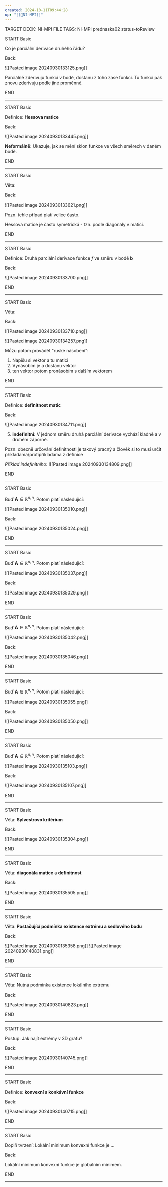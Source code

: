 ```yaml
---
created: 2024-10-11T09:44:28
up: "[[📖NI-MPI]]"
---
```


TARGET DECK: NI-MPI
FILE TAGS: NI-MPI prednaska02 status-toReview

START
Basic

Co je parciální derivace druhého řádu?

Back:

![[Pasted image 20240930133125.png]]

<!-- InformallySaidStart -->
Parciálně zderivuju funkci v bodě, dostanu z toho zase funkci. Tu funkci pak znovu zderivuju podle jiné proměnné.
<!-- InformallySaidEnd -->
<!--ID: 1728921214784-->
END

---


START
Basic

Definice: **Hessova matice**

Back:

![[Pasted image 20240930133445.png]]

**Neformálně:**
Ukazuje, jak se mění sklon funkce ve všech směrech v daném bodě.
<!--ID: 1728921214787-->
END

---


START
Basic

Věta: 

Back:

![[Pasted image 20240930133621.png]]

Pozn. tehle případ platí velice často.

Hessova matice je často symetrická - tzn. podle diagonály v matici.
<!--ID: 1728921214789-->
END

---


START
Basic

Definice: Druhá parciální derivace funkce $f$ ve směru v bodě $\textbf{b}$

Back:

![[Pasted image 20240930133700.png]]
<!--ID: 1728921214792-->
END

---


START
Basic

Věta: 

Back:

![[Pasted image 20240930133710.png]]

![[Pasted image 20240930134257.png]]

Můžu potom provádět "ruské násobení":
1. Napíšu si vektor a tu matici
2. Vynásobím je a dostanu vektor
3. ten vektor potom pronásobím s dalším vektorem

END

---


START
Basic

Definice: **definitnost matic**

Back:

![[Pasted image 20240930134711.png]]

5. **indefinitní:** V jednom směru druhá parciální derivace vychází kladně a v druhém záporně.

Pozn. obecně určování definitnosti je takový pracný a člověk si to musí určit příkladama/protipříkladama z definice

_Příklad indefinitního_:
![[Pasted image 20240930134809.png]]
<!--ID: 1728921214796-->
END

---


START
Basic

Buď $\textbf{A} \in \mathbb{R}^{n,n}$. Potom platí následující:

![[Pasted image 20240930135010.png]]

Back:

![[Pasted image 20240930135024.png]]
<!--ID: 1728921214799-->
END

---

START
Basic

Buď $\textbf{A} \in \mathbb{R}^{n,n}$. Potom platí následující:

![[Pasted image 20240930135037.png]]

Back:

![[Pasted image 20240930135029.png]]
<!--ID: 1728921214801-->
END

---

START
Basic

Buď $\textbf{A} \in \mathbb{R}^{n,n}$. Potom platí následující:

![[Pasted image 20240930135042.png]]

Back:

![[Pasted image 20240930135046.png]]
<!--ID: 1728921214804-->
END

---

START
Basic

Buď $\textbf{A} \in \mathbb{R}^{n,n}$. Potom platí následující:

![[Pasted image 20240930135055.png]]

Back:

![[Pasted image 20240930135050.png]]
<!--ID: 1728921214807-->
END

---

START
Basic

Buď $\textbf{A} \in \mathbb{R}^{n,n}$. Potom platí následující:

![[Pasted image 20240930135103.png]]

Back:

![[Pasted image 20240930135107.png]]
<!--ID: 1728921214809-->
END

---


START
Basic

Věta: **Sylvestrovo kritérium**

Back:

![[Pasted image 20240930135304.png]]
<!--ID: 1728921214813-->
END

---


START
Basic

Věta: **diagonála matice** a **definitnost**

Back:

![[Pasted image 20240930135505.png]]
<!--ID: 1728921214815-->
END

---


START
Basic

Věta: **Postačující podmínka existence extrému a sedlového bodu**

Back:

![[Pasted image 20240930135358.png]]
![[Pasted image 20240930140831.png]]
<!--ID: 1728921214818-->
END

---


START
Basic

Věta: Nutná podmínka existence lokálního extrému

Back:

![[Pasted image 20240930140823.png]]
<!--ID: 1728921214821-->
END

---


START
Basic

Postup: Jak najít extrémy v 3D grafu?

Back:

![[Pasted image 20240930140745.png]]
<!--ID: 1728921214824-->
END

---


START
Basic

Definice: **konvexní a konkávní funkce**

Back:

![[Pasted image 20240930140715.png]]
<!--ID: 1728921214826-->
END

---


START
Basic

Doplň tvrzení: Lokální minimum konvexní funkce je $\dots$

Back:

Lokální minimum konvexní funkce je globálním minimem.
<!--ID: 1728921214829-->
END

---


